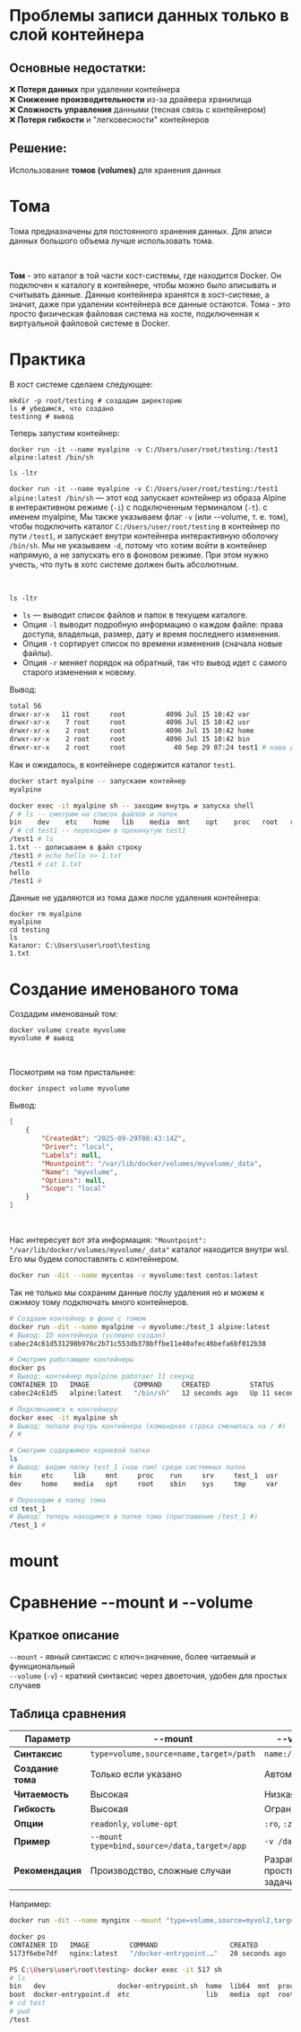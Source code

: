 # Проблемы записи данных только в слой контейнера

## Основные недостатки:

❌ **Потеря данных** при удалении контейнера  
❌ **Снижение производительности** из-за драйвера хранилища  
❌ **Сложность управления** данными (тесная связь с контейнером)  
❌ **Потеря гибкости** и "легковесности" контейнеров

## Решение:
Использование **томов (volumes)** для хранения данных

# Тома
Тома предназначены для постоянного хранения данных. Для аписи данных большого объема лучше использовать тома. 

<br>

**Том** - это каталог в той части хост-системы, где находится Docker. Он подключен к каталогу в контейнере, чтобы можно было аписывать и считывать данные. Данные контейнера хранятся в хост-системе, а значит, даже при удалении контейнера
все данные остаются. Тома - это просто физическая файловая система на хосте, подключенная к виртуальной файловой системе в Docker.  

# Практика
В хост системе сделаем следующее:
```shell
mkdir -p root/testing # создадим директорию
ls # убедимся, что создано
testinng # вывод 
```

Теперь запустим контейнер:
```shell
docker run -it --name myalpine -v C:/Users/user/root/testing:/test1 alpine:latest /bin/sh

ls -ltr
```
`docker run -it --name myalpine -v C:/Users/user/root/testing:/test1 alpine:latest /bin/sh` — этот код запускает контейнер из образа Alpine в интерактивном режиме (`-i`) с подключенным терминалом (`-t`). с именем myalpine, Мы также
указываем флаг `-v` (или --volume, т. е. том), чтобы подключить каталог `C:/Users/user/root/testing` в контейнер по пути `/test1`, и запускает внутри контейнера интерактивную оболочку `/bin/sh`. Мы не указываем `-d`, потому что хотим войти в контейнер напрямую, а не запускать его в фоновом режиме. При этом нужно учесть, что путь в хотс системе должен быть абсолютным.   

<br> 

`ls -ltr`
- `ls` — выводит список файлов и папок в текущем каталоге.  
- Опция `-l` выводит подробную информацию о каждом файле: права доступа, владельца, размер, дату и время последнего изменения.  
- Опция `-t` сортирует список по времени изменения (сначала новые файлы).  
- Опция `-r` меняет порядок на обратный, так что вывод идет с самого старого изменения к новому.  

Вывод:  
```bash
total 56
drwxr-xr-x   11 root     root          4096 Jul 15 10:42 var
drwxr-xr-x    7 root     root          4096 Jul 15 10:42 usr
drwxr-xr-x    2 root     root          4096 Jul 15 10:42 home
drwxr-xr-x    2 root     root          4096 Jul 15 10:42 bin
drwxr-xr-x    2 root     root            40 Sep 29 07:24 test1 # наша директория
```

Как и ожидалось, в контейнере содержится каталог `test1`.  
```bash
docker start myalpine -- запускаем контейнер
myalpine

docker exec -it myalpine sh -- заходим внутрь и запуска shell
/ # ls -- смотрим на список файлов и папок
bin    dev    etc    home   lib    media  mnt    opt    proc   root   run    sbin   srv    sys    test1  tmp    usr    var
/ # cd test1 -- переходим в прокинутую test1
/test1 # ls
1.txt -- дописываем в файл строку 
/test1 # echo hello >> 1.txt
/test1 # cat 1.txt
hello
/test1 #
```
Данные не удаляются из тома даже после удаления контейнера:
```shell
docker rm myalpine
myalpine
cd testing
ls
Каталог: C:\Users\user\root\testing
1.txt
```

# Создание именованого тома
Создадим именованый том:
```shell
docker volume create myvolume
myvolume # вывод
```

<br>

Посмотрим на том пристальнее:
```shell
docker inspect volume myvolume
```
Вывод:
```json
[
    {
        "CreatedAt": "2025-09-29T08:43:14Z",
        "Driver": "local",
        "Labels": null,
        "Mountpoint": "/var/lib/docker/volumes/myvolume/_data",
        "Name": "myvolume",
        "Options": null,
        "Scope": "local"
    }
]
``` 

<br> 

Нас интересует вот эта информация: `"Mountpoint": "/var/lib/docker/volumes/myvolume/_data"` каталог находится внутри wsl.
Его мы будем сопоставлять с контейнером.  
```bash
docker run -dit --name mycentos -v myvolume:test centos:latest
```
Так не только мы сохраним данные послу удаления но и можем к ожнмоу тому подключать много контейнеров.
```bash
# Создаем контейнер в фоне с томом
docker run -dit --name myalpine -v myvolume:/test_1 alpine:latest
# Вывод: ID контейнера (успешно создан)
cabec24c61d531298b976c2b71c553db378bffbe11e40afec46befa6bf012b38

# Смотрим работающие контейнеры
docker ps
# Вывод: контейнер myalpine работает 11 секунд
CONTAINER ID   IMAGE           COMMAND     CREATED          STATUS          PORTS     NAMES
cabec24c61d5   alpine:latest   "/bin/sh"   12 seconds ago   Up 11 seconds             myalpine

# Подключаемся к контейнеру
docker exec -it myalpine sh
# Вывод: попали внутрь контейнера (командная строка сменилась на / #)
/ # 

# Смотрим содержимое корневой папки
ls
# Вывод: видим папку test_1 (наш том) среди системных папок
bin     etc     lib     mnt     proc    run     srv     test_1  usr
dev     home    media   opt     root    sbin    sys     tmp     var

# Переходим в папку тома
cd test_1
# Вывод: теперь находимся в папке тома (приглашение /test_1 #)
/test_1 # 
```

# mount
# Сравнение --mount и --volume

## Краткое описание

`--mount` - явный синтаксис с ключ=значение, более читаемый и функциональный  
`--volume` (`-v`) - краткий синтаксис через двоеточия, удобен для простых случаев

## Таблица сравнения

| Параметр | --mount | --volume |
|----------|---------|----------|
| **Синтаксис** | `type=volume,source=name,target=/path` | `name:/path` |
| **Создание тома** | Только если указано | Автоматически |
| **Читаемость** | Высокая | Низкая |
| **Гибкость** | Высокая | Ограниченная |
| **Опции** | `readonly`, `volume-opt` | `:ro`, `:z` |
| **Пример** | `--mount type=bind,source=/data,target=/app` | `-v /data:/app` |
| **Рекомендация** | Производство, сложные случаи | Разработка, простые задачи |

Например:
```bash
docker run -dit --name mynginx --mount "type=volume,source=myvol2,target=/test" nginx:latest
```
```bash
docker ps
CONTAINER ID   IMAGE          COMMAND                  CREATED          STATUS          PORTS     NAMES
5173f6ebe7df   nginx:latest   "/docker-entrypoint.…"   20 seconds ago   Up 19 seconds   80/tcp    mynginx
```
```bash
PS C:\Users\user\root\testing> docker exec -it 517 sh
# ls
bin   dev                  docker-entrypoint.sh  home  lib64  mnt  proc  run   srv  test  usr
boot  docker-entrypoint.d  etc                   lib   media  opt  root  sbin  sys  tmp   var
# cd test
# pwd
/test
```